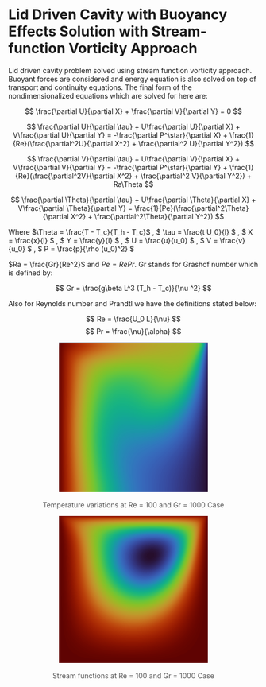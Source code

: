 # Lid Driven Cavity with Buoyancy Effects Solution with Stream-function Vorticity Approach
Lid driven cavity problem solved using stream function vorticity approach. Buoyant forces are considered and energy equation is also solved on top of transport and continuity equations. The final form of the nondimensionalized equations which are solved for here are:

$$
\frac{\partial U}{\partial X} + \frac{\partial V}{\partial Y} = 0
$$

$$
\frac{\partial U}{\partial \tau} + U\frac{\partial U}{\partial X} + V\frac{\partial U}{\partial Y} = -\frac{\partial P^\star}{\partial X} + \frac{1}{Re}(\frac{\partial^2U}{\partial X^2} + \frac{\partial^2 U}{\partial Y^2})
$$

$$
\frac{\partial V}{\partial \tau} + U\frac{\partial V}{\partial X} + V\frac{\partial V}{\partial Y} = -\frac{\partial P^\star}{\partial Y} + \frac{1}{Re}(\frac{\partial^2V}{\partial X^2} + \frac{\partial^2 V}{\partial Y^2}) + Ra\Theta
$$

$$
\frac{\partial \Theta}{\partial \tau} + U\frac{\partial \Theta}{\partial X} + V\frac{\partial \Theta}{\partial Y} = \frac{1}{Pe}(\frac{\partial^2\Theta}{\partial X^2} + \frac{\partial^2\Theta}{\partial Y^2})
$$  

Where $\Theta = \frac{T - T_c}{T_h - T_c}$
,
$
\tau = \frac{t U_0}{l}
$
,
$
X = \frac{x}{l}
$
,
$
Y = \frac{y}{l}
$
,
$
U = \frac{u}{u_0}
$
,
$
V = \frac{v}{u_0}
$
,
$
P = \frac{p}{\rho (u_0)^2}
$


$Ra = \frac{Gr}{Re^2}$ and $Pe = RePr$. Gr stands for Grashof number which is defined by: 

$$
Gr = \frac{g\beta L^3 (T_h - T_c)}{\nu ^2}
$$

Also for Reynolds number and Prandtl we have the definitions stated below: 

$$
Re = \frac{U_0 L}{\nu}
$$ 
$$
Pr = \frac{\nu}{\alpha}
$$ 

<div align="center">
    <img src="images/thetaa.png" alt="Alt text" width="300" />
    <p style="font-size: 14px; color: #555;">Temperature variations at Re = 100 and Gr = 1000 Case</p>
</div>


<div align="center">
    <img src="images/sf.png" alt="Alt text" width="300" />
    <p style="font-size: 14px; color: #555;">Stream functions at Re = 100 and Gr = 1000 Case</p>
</div>



